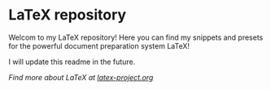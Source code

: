 # LaTeX repository

Welcom to my LaTeX repository! 
Here you can find my snippets and presets for the powerful document preparation system
LaTeX! 

I will update this readme in the future.

*Find more about LaTeX at <a href="http://latex-project.org/"> latex-project.org </a>* 
